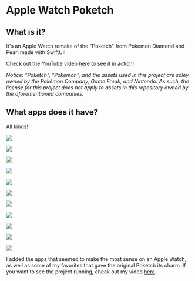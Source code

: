 # Apple Watch Poketch

## What is it?

It's an Apple Watch remake of the "Poketch" from Pokemon Diamond and Pearl made with SwiftUI!

Check out the YouTube video [here](https://www.youtube.com/watch?v=EW62MN3cy_k) to see it in action!

_Notice: "Poketch", "Pokemon", and the assets used in this project are soley owned by the Pokémon Company, Game Freak, and Nintendo. As such, the license for this project does not apply to assets in this repository owned by the aforementioned companies._

## What apps does it have?

All kinds!

![](/Resources/device-screenshots/simulator-screenshot-digital-watch.png)

![](/Resources/device-screenshots/simulator-screenshot-calculator.png)

![](/Resources/device-screenshots/simulator-screenshot-pedometer.png)

![](/Resources/device-screenshots/simulator-screenshot-dowsing-machine.png)

![](/Resources/device-screenshots/simulator-screenshot-counter.png)

![](/Resources/device-screenshots/simulator-screenshot-analog-watch.png)

![](/Resources/device-screenshots/simulator-screenshot-marking-map.png)

![](/Resources/device-screenshots/simulator-screenshot-coin-toss.png)

![](/Resources/device-screenshots/simulator-screenshot-move-tester.png)

![](/Resources/device-screenshots/simulator-screenshot-color-changer-green.png)

![](/Resources/device-screenshots/simulator-screenshot-stopwatch.png)

I added the apps that seemed to make the most sense on an Apple Watch, as well as some of my favorites that gave the original Poketch its charm. If you want to see the project running, check out my video [here](https://www.youtube.com/watch?v=EW62MN3cy_k).
